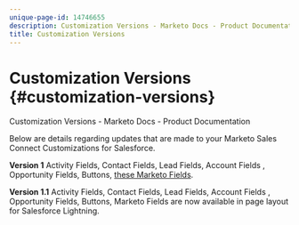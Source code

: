 ```yaml
---
unique-page-id: 14746655
description: Customization Versions - Marketo Docs - Product Documentation
title: Customization Versions
---
```


# Customization Versions {#customization-versions}

Customization Versions - Marketo Docs - Product Documentation

Below are details regarding updates that are made to your Marketo Sales Connect Customizations for Salesforce.

**Version 1** 
Activity Fields, Contact Fields, Lead Fields, Account Fields , Opportunity Fields, Buttons, [these Marketo Fields](http://docs.marketo.com/x/wQDh).

**Version 1.1** 
Activity Fields, Contact Fields, Lead Fields, Account Fields , Opportunity Fields, Buttons, Marketo Fields are now available in page layout for Salesforce Lightning. 

